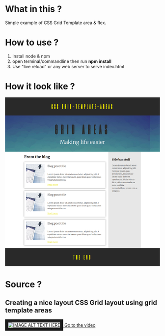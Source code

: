 # What in this ?
Simple example of CSS Grid Template area & flex.


# How to use ?
1. Install node & npm
2. open terminal/commandline then run __npm install__
3. Use "live reload" or any web server to serve index.html

# How it look like ? 
![alt text][logo]

[logo]: example.png "Logo Title Text 2"


# Source ?
## Creating a nice layout CSS Grid layout using grid template areas
<a href="https://www.youtube.com/watch?v=v5KzBPUEgGQ" target="_blank"><img src="https://i.ytimg.com/an_webp/v5KzBPUEgGQ/mqdefault_6s.webp?du=3000&sqp=CNjWteMF&rs=AOn4CLDaIDUqRy1WS38wDyba3hEFDaTU6Q" alt="IMAGE ALT TEXT HERE" width="240" height="180" border="10" /> Go to the video</a>
